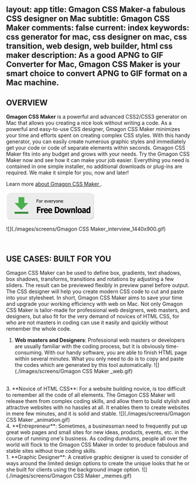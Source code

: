 layout: app
title: Gmagon CSS Maker-a fabulous CSS designer on Mac 
subtitle: Gmagon CSS Maker 
comments: false
current: index
keywords: css generator for mac, css designer on mac, css transition, web design, web builder, html css maker
description: As a good APNG to GIF Converter for Mac, Gmagon CSS Maker  is your smart choice to convert APNG to GIF format on a Mac machine. 
---


## OVERVIEW


**Gmagon CSS Maker** is a powerful and advanced CSS2/CSS3 generator on Mac that allows you creating a nice look without writing a code. As a powerful and easy-to-use CSS designer, Gmagon CSS Maker minimizes your time and efforts spent on creating complex CSS styles. With this handy generator, you can easily create numerous graphic styles and immediately get your code or code of separate elements within seconds. Gmagon CSS Maker fits into any budget and grows with your needs. Try the Gmagon CSS Maker now and see how it can make your job easier. Everything you need is contained in one simple installer, no additional downloads or plug-ins are required. We make it simple for you, now and later!

Learn more [about Gmagon CSS Maker ](./features.html).

[![](../../../asset/images/free-download.png)](./download.html)
<br>

![](./images/screens/Gmagon CSS Maker_interview_1440x900.gif)

<br>

## USE CASES: BUILT FOR YOU
Gmagon CSS Maker can be used to define box, gradients, text shadows, box shadows, transforms, transitions and rotations by adjusting a few sliders. The result can be previewed flexibly in preview panel before output. The CSS designer will help you create modern CSS code to cut and paste into your stylesheet. In short, Gmagon CSS Maker aims to save your time and upgrade your working efficiency with web on Mac. Not only Gmagon CSS Maker is tailor-made for professional web designers, web masters, and designers, but also fit for the very demand of novices of HTML CSS, for who are not masters in coding can use it easily and quickly without remember the whole code. 


1. **Web masters and Designers**: Professional web masters or developers are usually familiar with the coding process, but it is obviously time-consuming. With our handy software, you are able to finish HTML page within several minutes. What you only need to do is to copy and paste the codes which are generated by this tool automatically.
![](./images/screens/Gmagon CSS Maker _web.gif)
<br>
3. **Novice of HTML CSS**: For a website building novice, is too difficult to remember all the code of all elements. The Gmagon CSS Maker will release them from complex coding skills, and allow them to build stylish and attractive websites with no hassles at all. It enables them to create websites in mere few minutes, and it is solid and stable.
![](./images/screens/Gmagon CSS Maker _animation.gif)
<br>
4. **Entrepreneur**: Sometimes, a businessman need to frequently put up great web pages and small sites for new ideas, products, events, etc. in the course of running one's business. As coding dumdums, people all over the world will flock to the Gmagon CSS Maker in order to produce fabulous and stable sites without true coding skills.
<br> 
1. **Graphic Designer**: A creative graphic designer is used to consider of ways around the limited design options to create the unique looks that he or she built for clients using the background image option.
![](./images/screens/Gmagon CSS Maker _memes.gif)